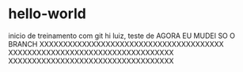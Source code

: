 # hello-world
inicio de treinamento com git
hi luiz, teste de AGORA EU MUDEI SO O BRANCH
XXXXXXXXXXXXXXXXXXXXXXXXXXXXXXXXXXXXXXX
XXXXXXXXXXXXXXXXXXXXXXXXXXXXXXXXXXX
XXXXXXXXXXXXXXXXXXXXXXXXXXXXXXXXXXX
